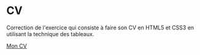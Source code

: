 # CV

Correction de l'exercice qui consiste à faire son CV en HTML5 et CSS3 en utilisant la technique des tableaux.

[Mon CV](https://maxco41.github.io/CVmax/)
